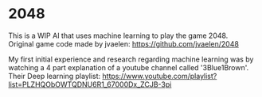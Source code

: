2048
====

This is a WIP AI that uses machine learning to play the game 2048.  
Original game code made by jvaelen: https://github.com/jvaelen/2048  
  
My first initial experience and research regarding machine learning was by watching a 4 part explanation of a youtube channel called '3Blue1Brown'.  
Their Deep learning playlist: https://www.youtube.com/playlist?list=PLZHQObOWTQDNU6R1_67000Dx_ZCJB-3pi  

